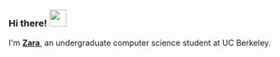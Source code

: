### Hi there! <img src="https://slackmojis.com/emojis/68818-cute/image/1711597568/cute.gif" width="30"/>
I'm [**Zara**](https://zahramokhtari.com), an undergraduate computer science student at UC Berkeley.
